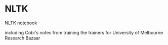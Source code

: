# NLTK
NLTK notebook

including Cobi's notes from training the trainers for University of Melbourne Research Bazaar 
